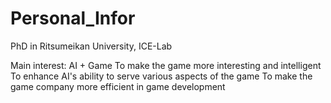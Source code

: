# Personal_Infor
PhD in Ritsumeikan University, ICE-Lab

Main interest: AI + Game
To make the game more interesting and intelligent
To enhance AI's ability to serve various aspects of the game
To make the game company more efficient in game development
